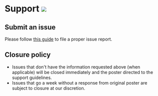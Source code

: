 # Support [![](https://isitmaintained.com/badge/resolution/portapps/discord-ptb-portable.svg)](https://isitmaintained.com/project/portapps/discord-ptb-portable)

## Submit an issue

Please follow [this guide](http://portapps.github.io/doc/reporting-issue/) to file a proper issue report.

## Closure policy

* Issues that don't have the information requested above (when applicable) will be closed immediately and the poster directed to the support guidelines.
* Issues that go a week without a response from original poster are subject to closure at our discretion.
